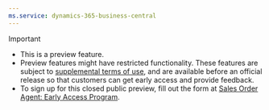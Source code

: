 ```yaml
---
ms.service: dynamics-365-business-central
---
```

> [!IMPORTANT]
> - This is a preview feature.
> - Preview features might have restricted functionality. These features are subject to [supplemental terms of use](https://go.microsoft.com/fwlink/?linkid=2189520), and are available before an official release so that customers can get early access and provide feedback.
> - To sign up for this closed public preview, fill out the form at [Sales Order Agent: Early Access Program](https://aka.ms/bcAgentsEarlyAccess).